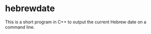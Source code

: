 hebrewdate
==========

This is a short program in C++ to output the current Hebrew date on a command line.